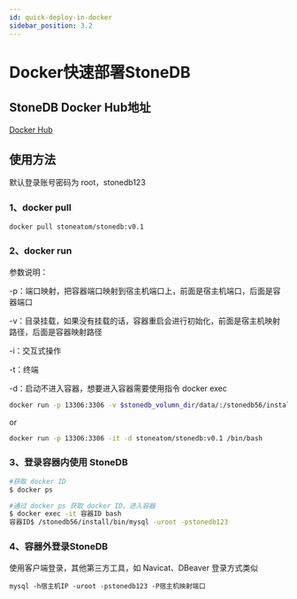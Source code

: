 ```yaml
---
id: quick-deploy-in-docker
sidebar_position: 3.2
---
```


# Docker快速部署StoneDB
## StoneDB Docker Hub地址
[Docker Hub](https://hub.docker.com/r/stoneatom/stonedb)

## 使用方法
默认登录账号密码为 root，stonedb123
### 1、docker pull
```bash
docker pull stoneatom/stonedb:v0.1
```
### 2、docker run
参数说明：

-p：端口映射，把容器端口映射到宿主机端口上，前面是宿主机端口，后面是容器端口

-v：目录挂载，如果没有挂载的话，容器重启会进行初始化，前面是宿主机映射路径，后面是容器映射路径

-i：交互式操作

-t：终端

-d：启动不进入容器，想要进入容器需要使用指令 docker exec

```bash
docker run -p 13306:3306 -v $stonedb_volumn_dir/data/:/stonedb56/install/data/ -it -d stoneatom/stonedb:v0.1 /bin/bash
```
or 
```bash
docker run -p 13306:3306 -it -d stoneatom/stonedb:v0.1 /bin/bash
```
### 3、登录容器内使用 StoneDB
```bash
#获取 docker ID
$ docker ps

#通过 docker ps 获取 docker ID，进入容器
$ docker exec -it 容器ID bash
容器ID$ /stonedb56/install/bin/mysql -uroot -pstonedb123
```
### 4、容器外登录StoneDB
使用客户端登录，其他第三方工具，如 Navicat、DBeaver 登录方式类似
```shell
mysql -h宿主机IP -uroot -pstonedb123 -P宿主机映射端口
```